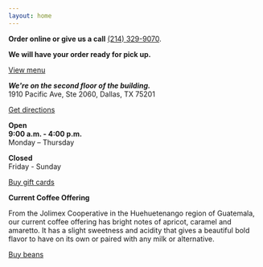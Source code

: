 ```yaml
---
layout: home
---
```


**Order online or give us a call** [(214) 329-9070](tel:2143299070). 

**We will have your order ready for pick up.**

<a class="inline-block mt-8 mb-6 bg-jaffa py-4 px-6 text-white no-underline text-4xl font-bold not-italic" href="https://stupidgoodcoffee.square.site/s/order">View menu</a>

_**We're on the second floor of the building.**_  
1910 Pacific Ave, Ste 2060, Dallas, TX 75201  

<a class="inline-block mt-8 mb-6 bg-jaffa py-4 px-6 text-white no-underline text-4xl font-bold not-italic" href="https://www.google.com/maps/dir/?api=1&destination=1910+Pacific+Ave+Ste+2060+Dallas+TX+75201+US">Get directions</a>

**Open**  
**9:00 a.m. - 4:00 p.m.**   
Monday – Thursday

**Closed**  
Friday - Sunday  

<a class="inline-block mt-8 mb-6 bg-jaffa py-4 px-6 text-white no-underline text-4xl font-bold not-italic" href="https://squareup.com/gift/81QENGAGGKNAK/order">Buy gift cards</a>

**Current Coffee Offering** 

From the Jolimex Cooperative in the Huehuetenango region of Guatemala, our current coffee offering has bright notes of apricot, caramel and amaretto. It has a slight sweetness and acidity that gives a beautiful bold flavor to have on its own or paired with any milk or alternative.

<a class="inline-block mt-8 mb-6 bg-jaffa py-4 px-6 text-white no-underline text-4xl font-bold not-italic" href="https://stupidgoodcoffee.square.site/product/coffee/108">Buy beans</a>
